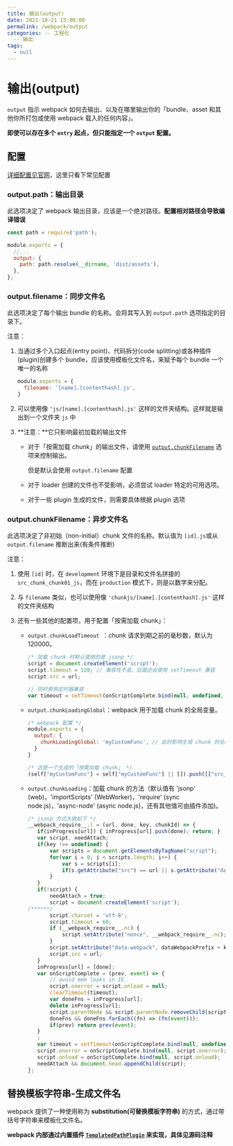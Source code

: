 ```yaml
---
title: 输出(output)
date: 2021-10-21 15:00:00
permalink: /webpack/output
categories: -- 工程化
  -- 输出
tags:
  - null
---
```


# 输出(output)

`output` 指示 webpack 如何去输出、以及在哪里输出你的「bundle、asset 和其他你所打包或使用 webpack 载入的任何内容」。

**即使可以存在多个 `entry` 起点，但只能指定一个 `output` 配置。**

## 配置

[详细配置见官网](https://webpack.docschina.org/configuration/output/)，这里只看下常见配置

### output.path：输出目录

此选项决定了 webpack 输出目录，应该是一个绝对路径。**配置相对路径会导致编译错误**

```js
const path = require('path');

module.exports = {
  //...
  output: {
    path: path.resolve(__dirname, 'dist/assets'),
  },
};
```

### output.filename：同步文件名

此选项决定了每个输出 bundle 的名称。会将其写入到 `output.path` 选项指定的目录下。

注意：

1. 当通过多个入口起点(entry point)、代码拆分(code splitting)或各种插件(plugin)创建多个 bundle，应该使用模板化文件名，来赋予每个 bundle 一个唯一的名称

   ```js
   module.exports = {
     filename: '[name].[contenthash].js',
   }
   ```

2. 可以使用像 `'js/[name].[contenthash].js'` 这样的文件夹结构。这样就是输出到一个文件夹 `js` 中

3. **注意：**它只影响最初加载的输出文件

   * 对于「按需加载 chunk」的输出文件，请使用 [`output.chunkFilename`](https://webpack.docschina.org/configuration/output/#outputchunkfilename) 选项来控制输出。

     但是默认会使用 `output.filename` 配置

   * 对于 loader 创建的文件也不受影响，必须尝试 loader 特定的可用选项。

   * 对于一些 plugin 生成的文件，则需要具体根据 plugin 选项

### output.chunkFilename：异步文件名

此选项决定了非初始（non-initial）chunk 文件的名称。默认值为 `[id].js`或从 `output.filename` 推断出来(有条件推断)

注意：

1. 使用 `[id]` 时，在 `development` 环境下是目录和文件名拼接的 `src_chunk_chunk01_js`，而在 `production` 模式下，则是以数字来分配。

2. 与 `filename` 类似，也可以使用像 `'chunkjs/[name].[contenthash].js'` 这样的文件夹结构

3. 还有一些其他的配置项，用于配置「按需加载 chunk」：

   * `output.chunkLoadTimeout `：chunk 请求到期之前的毫秒数，默认为 120000。

     ```js
     /* 加载 chunk 时默认使用的是 jsonp */
     script = document.createElement('script');
     script.timeout = 120; // 兼容性不高，后面还会使用 setTimeout 兼容
     script.src = url;
     
     // 同时使用定时器兼容
     var timeout = setTimeout(onScriptComplete.bind(null, undefined, { type: 'timeout', target: script }), 120000);
     ```

   * `output.chunkLoadingGlobal`：webpack 用于加载 chunk 的全局变量。

     ```js
     /* webpack 配置 */
     module.exports = {
       output: {
         chunkLoadingGlobal: 'myCustomFunc', // 此时影响生成 chunk 的全局变量
       }
     }
     
     /* 这是一个生成的「按需加载 chunk」 */
     (self["myCustomFunc"] = self["myCustomFunc"] || []).push([["src_chunk_chunk01_js"],[])
     ```

   * `output.chunkLoading`：加载 chunk 的方法（默认值有 'jsonp' (web)，'importScripts' (WebWorker)，'require' (sync node.js)，'async-node' (async node.js)，还有其他值可由插件添加)。

     ```js
     /* jsonp 方式大致如下 */
     __webpack_require__.l = (url, done, key, chunkId) => {
     	if(inProgress[url]) { inProgress[url].push(done); return; }
     	var script, needAttach;
     	if(key !== undefined) {
     		var scripts = document.getElementsByTagName("script");
     		for(var i = 0; i < scripts.length; i++) {
     			var s = scripts[i];
     			if(s.getAttribute("src") == url || s.getAttribute("data-webpack") == dataWebpackPrefix + key) { script = s; break; }
     		}
     	}
     	if(!script) {
     		needAttach = true;
     		script = document.createElement('script');
     /******/ 		
     		script.charset = 'utf-8';
     		script.timeout = 60;
     		if (__webpack_require__.nc) {
     			script.setAttribute("nonce", __webpack_require__.nc);
     		}
     		script.setAttribute("data-webpack", dataWebpackPrefix + key);
     		script.src = url;
     	}
     	inProgress[url] = [done];
     	var onScriptComplete = (prev, event) => {
     		// avoid mem leaks in IE.
     		script.onerror = script.onload = null;
     		clearTimeout(timeout);
     		var doneFns = inProgress[url];
     		delete inProgress[url];
     		script.parentNode && script.parentNode.removeChild(script);
     		doneFns && doneFns.forEach((fn) => (fn(event)));
     		if(prev) return prev(event);
     	}
     	;
     	var timeout = setTimeout(onScriptComplete.bind(null, undefined, { type: 'timeout', target: script }), 60000);
     	script.onerror = onScriptComplete.bind(null, script.onerror);
     	script.onload = onScriptComplete.bind(null, script.onload);
     	needAttach && document.head.appendChild(script);
     };
     ```

## 替换模板字符串-生成文件名

webpack 提供了一种使用称为 **substitution(可替换模板字符串)** 的方式，通过带括号字符串来模板化文件名。

**webpack 内部通过内置插件 [`TemplatedPathPlugin`](https://github.com/tianya071128/wenshuli/blob/master/client/%E6%BA%90%E7%A0%81%E5%AD%A6%E4%B9%A0/webpack@5.68.0/lib/TemplatedPathPlugin.js) 来实现，具体见源码注释**
